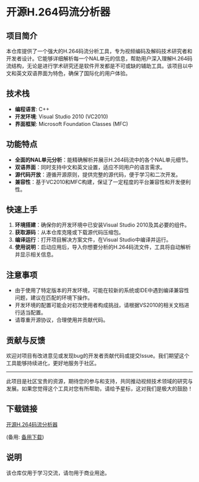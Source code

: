 # 开源H.264码流分析器

## 项目简介
本仓库提供了一个强大的H.264码流分析工具，专为视频编码及解码技术研究者和开发者设计。它能够详细解析每一个NAL单元的信息，帮助用户深入理解H.264码流结构，无论是进行学术研究还是软件开发都是不可或缺的辅助工具。该项目以中文和英文双语界面为特色，确保了国际化的用户体验。

## 技术栈
- **编程语言**: C++
- **开发环境**: Visual Studio 2010 (VC2010)
- **界面框架**: Microsoft Foundation Classes (MFC)

## 功能特点
- **全面的NAL单元分析**：能精确解析并展示H.264码流中的各个NAL单元细节。
- **双语界面**：同时支持中文和英文设置，适应不同用户的语言需求。
- **源代码开放**：遵循开源原则，提供完整的源代码，便于学习和二次开发。
- **兼容性**：基于VC2010和MFC构建，保证了一定程度的平台兼容性和开发便利性。

## 快速上手
1. **环境搭建**：确保你的开发环境中已安装Visual Studio 2010及其必要的组件。
2. **获取源码**：从本仓库克隆或下载源代码压缩包。
3. **编译运行**：打开项目解决方案文件，在Visual Studio中编译并运行。
4. **使用说明**：启动应用后，导入你想要分析的H.264码流文件，工具将自动解析并显示相关信息。

## 注意事项
- 由于使用了特定版本的开发环境，可能在较新的系统或IDE中遇到编译兼容性问题，建议在匹配的环境下操作。
- 开发环境的配置可能会对初次使用者构成挑战，请根据VS2010的相关文档进行适当配置。
- 请尊重开源协议，合理使用并贡献代码。

## 贡献与反馈
欢迎对项目有改进意见或发现bug的开发者贡献代码或提交Issue。我们期望这个工具能够持续进化，更好地服务于社区。

---

此项目是社区宝贵的资源，期待您的参与和支持，共同推动视频技术领域的研究与发展。如果您觉得这个工具对您有所帮助，请给予星标，这对我们是极大的鼓励！

## 下载链接
[开源H.264码流分析器](https://pan.quark.cn/s/23174deedc2e) 

(备用: [备用下载](https://pan.baidu.com/s/1onT4wJ6ZM7m7xJsqjJqkqA?pwd=1234))

## 说明

该仓库仅用于学习交流，请勿用于商业用途。
